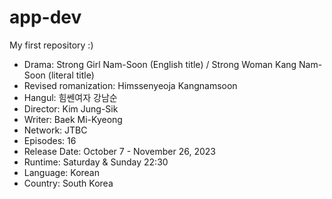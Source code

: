 # app-dev
My first repository :)
- Drama: Strong Girl Nam-Soon (English title) / Strong Woman Kang Nam-Soon (literal title)
- Revised romanization: Himssenyeoja Kangnamsoon
- Hangul: 힘쎈여자 강남순
- Director: Kim Jung-Sik
- Writer: Baek Mi-Kyeong
- Network: JTBC
- Episodes: 16
- Release Date: October 7 - November 26, 2023
- Runtime: Saturday & Sunday 22:30
- Language: Korean
- Country: South Korea
